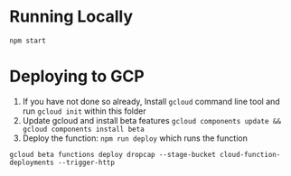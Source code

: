 # Running Locally
`npm start`


# Deploying to GCP
1. If you have not done so already, Install `gcloud` command line tool and run `gcloud init` within this folder
2. Update gcloud and install beta features `gcloud components update && gcloud components install beta`
3. Deploy the function: `npm run deploy` which runs the function
```
gcloud beta functions deploy dropcap --stage-bucket cloud-function-deployments --trigger-http
```
